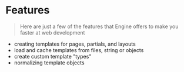 # Features

> Here are just a few of the features that Engine offers to make you faster at web development


 - creating templates for pages, partials, and layouts
 - load and cache templates from files, string or objects
 - create custom template "types"
 - normalizing template objects
